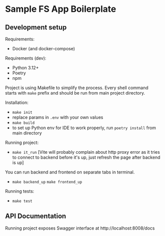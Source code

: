 # Sample FS App Boilerplate
## Development setup

Requirements:

-   Docker (and docker-compose)

Requirements (dev):

-   Python 3.12+
-   Poetry
-   npm

Project is using Makefile to simplify the process. Every shell command starts with `make` prefix and should be run from main project directory.

Installation:

-   `make init` 
- replace params in `.env` with your own values
-   `make build`
-   to set up Python env for IDE to work properly, run `poetry install` from main directory

Running project:

-  `make it_run` [Vite will probably complain about http proxy error as it tries to connect to backend before it's up, just refresh the page after backend is up]

You can run backend and frontend on separate tabs in terminal.
-  `make backend_up`
    `make frontend_up`

Running tests:

-   `make test`

## API Documentation

Running project exposes Swagger interface at http://localhost:8008/docs





